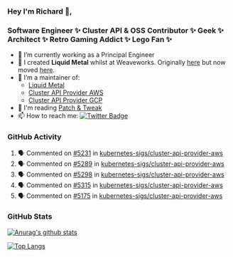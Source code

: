 ### Hey I'm Richard 👋, 

<h3 align="left">Software Engineer ✨ Cluster API & OSS Contributor ✨ Geek ✨ Architect ✨ Retro Gaming Addict ✨ Lego Fan ✨</h3>

- 🔭 I’m currently working as a Principal Engineer
- 📯 I created **Liquid Metal** whilst at Weaveworks. Originally [here](https://github.com/weaveworks-liquidmetal) but now moved [here](https://github.com/liquidmetal-dev).
- 👯 I’m a maintainer of:
  -  [Liquid Metal](https://github.com/liquidmetal-dev)
  -  [Cluster API Provider AWS](https://github.com/kubernetes-sigs/cluster-api-provider-aws)
  -  [Cluster API Provider GCP](https://github.com/kubernetes-sigs/cluster-api-provider-gcp)
- 💬 I'm reading [Patch & Tweak](https://bjooks.com/products/patch-tweak-exploring-modular-synthesis)
- 📫 How to reach me: [![Twitter Badge](https://img.shields.io/badge/-@fruit_case-00acee?style=flat&logo=Twitter&logoColor=white)](https://twitter.com/intent/follow?screen_name=fruit_case "Follow on Twitter")

### GitHub Activity 

<!--START_SECTION:activity-->
1. 🗣 Commented on [#5231](https://github.com/kubernetes-sigs/cluster-api-provider-aws/pull/5231#issuecomment-2608300091) in [kubernetes-sigs/cluster-api-provider-aws](https://github.com/kubernetes-sigs/cluster-api-provider-aws)
2. 🗣 Commented on [#5289](https://github.com/kubernetes-sigs/cluster-api-provider-aws/pull/5289#issuecomment-2608298239) in [kubernetes-sigs/cluster-api-provider-aws](https://github.com/kubernetes-sigs/cluster-api-provider-aws)
3. 🗣 Commented on [#5298](https://github.com/kubernetes-sigs/cluster-api-provider-aws/pull/5298#issuecomment-2608296473) in [kubernetes-sigs/cluster-api-provider-aws](https://github.com/kubernetes-sigs/cluster-api-provider-aws)
4. 🗣 Commented on [#5315](https://github.com/kubernetes-sigs/cluster-api-provider-aws/pull/5315#issuecomment-2608294866) in [kubernetes-sigs/cluster-api-provider-aws](https://github.com/kubernetes-sigs/cluster-api-provider-aws)
5. 🗣 Commented on [#5175](https://github.com/kubernetes-sigs/cluster-api-provider-aws/pull/5175#issuecomment-2607987426) in [kubernetes-sigs/cluster-api-provider-aws](https://github.com/kubernetes-sigs/cluster-api-provider-aws)
<!--END_SECTION:activity-->

### GitHub Stats

[![Anurag's github stats](https://github-readme-stats.vercel.app/api?username=richardcase&count_private=true&show_icons=true)](https://github.com/anuraghazra/github-readme-stats)

[![Top Langs](https://github-readme-stats.vercel.app/api/top-langs/?username=richardcase&hide=html&layout=compact)](https://github.com/anuraghazra/github-readme-stats)
